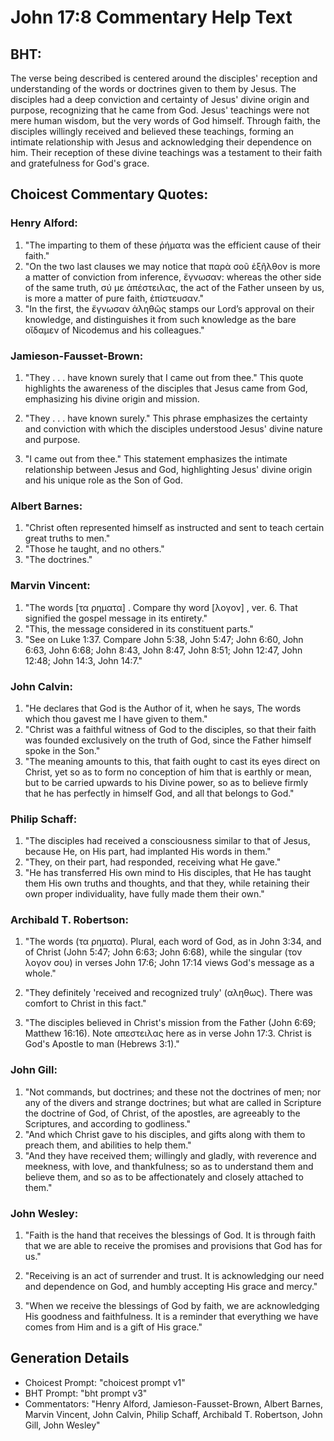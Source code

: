 # John 17:8 Commentary Help Text

## BHT:
The verse being described is centered around the disciples' reception and understanding of the words or doctrines given to them by Jesus. The disciples had a deep conviction and certainty of Jesus' divine origin and purpose, recognizing that he came from God. Jesus' teachings were not mere human wisdom, but the very words of God himself. Through faith, the disciples willingly received and believed these teachings, forming an intimate relationship with Jesus and acknowledging their dependence on him. Their reception of these divine teachings was a testament to their faith and gratefulness for God's grace.

## Choicest Commentary Quotes:
### Henry Alford:
1. "The imparting to them of these ῥήματα was the efficient cause of their faith."
2. "On the two last clauses we may notice that παρὰ σοῦ ἐξῆλθον is more a matter of conviction from inference, ἔγνωσαν: whereas the other side of the same truth, σύ με ἀπέστειλας, the act of the Father unseen by us, is more a matter of pure faith, ἐπίστευσαν."
3. "In the first, the ἔγνωσαν ἀληθῶς stamps our Lord’s approval on their knowledge, and distinguishes it from such knowledge as the bare οἴδαμεν of Nicodemus and his colleagues."

### Jamieson-Fausset-Brown:
1. "They . . . have known surely that I came out from thee." This quote highlights the awareness of the disciples that Jesus came from God, emphasizing his divine origin and mission.

2. "They . . . have known surely." This phrase emphasizes the certainty and conviction with which the disciples understood Jesus' divine nature and purpose.

3. "I came out from thee." This statement emphasizes the intimate relationship between Jesus and God, highlighting Jesus' divine origin and his unique role as the Son of God.

### Albert Barnes:
1. "Christ often represented himself as instructed and sent to teach certain great truths to men."
2. "Those he taught, and no others."
3. "The doctrines."

### Marvin Vincent:
1. "The words [τα ρηματα] . Compare thy word [λογον] , ver. 6. That signified the gospel message in its entirety."
2. "This, the message considered in its constituent parts."
3. "See on Luke 1:37. Compare John 5:38, John 5:47; John 6:60, John 6:63, John 6:68; John 8:43, John 8:47, John 8:51; John 12:47, John 12:48; John 14:3, John 14:7."

### John Calvin:
1. "He declares that God is the Author of it, when he says, The words which thou gavest me I have given to them."
2. "Christ was a faithful witness of God to the disciples, so that their faith was founded exclusively on the truth of God, since the Father himself spoke in the Son."
3. "The meaning amounts to this, that faith ought to cast its eyes direct on Christ, yet so as to form no conception of him that is earthly or mean, but to be carried upwards to his Divine power, so as to believe firmly that he has perfectly in himself God, and all that belongs to God."

### Philip Schaff:
1. "The disciples had received a consciousness similar to that of Jesus, because He, on His part, had implanted His words in them."
2. "They, on their part, had responded, receiving what He gave."
3. "He has transferred His own mind to His disciples, that He has taught them His own truths and thoughts, and that they, while retaining their own proper individuality, have fully made them their own."

### Archibald T. Robertson:
1. "The words (τα ρηματα). Plural, each word of God, as in John 3:34, and of Christ (John 5:47; John 6:63; John 6:68), while the singular (τον λογον σου) in verses John 17:6; John 17:14 views God's message as a whole."

2. "They definitely 'received and recognized truly' (αληθως). There was comfort to Christ in this fact."

3. "The disciples believed in Christ's mission from the Father (John 6:69; Matthew 16:16). Note απεστειλας here as in verse John 17:3. Christ is God's Apostle to man (Hebrews 3:1)."

### John Gill:
1. "Not commands, but doctrines; and these not the doctrines of men; nor any of the divers and strange doctrines; but what are called in Scripture the doctrine of God, of Christ, of the apostles, are agreeably to the Scriptures, and according to godliness."
2. "And which Christ gave to his disciples, and gifts along with them to preach them, and abilities to help them."
3. "And they have received them; willingly and gladly, with reverence and meekness, with love, and thankfulness; so as to understand them and believe them, and so as to be affectionately and closely attached to them."

### John Wesley:
1. "Faith is the hand that receives the blessings of God. It is through faith that we are able to receive the promises and provisions that God has for us."

2. "Receiving is an act of surrender and trust. It is acknowledging our need and dependence on God, and humbly accepting His grace and mercy."

3. "When we receive the blessings of God by faith, we are acknowledging His goodness and faithfulness. It is a reminder that everything we have comes from Him and is a gift of His grace."


## Generation Details
- Choicest Prompt: "choicest prompt v1"
- BHT Prompt: "bht prompt v3"
- Commentators: "Henry Alford, Jamieson-Fausset-Brown, Albert Barnes, Marvin Vincent, John Calvin, Philip Schaff, Archibald T. Robertson, John Gill, John Wesley"
